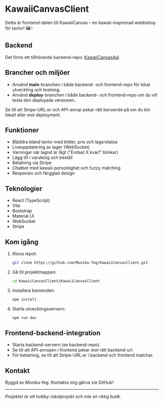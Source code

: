 # KawaiiCanvasClient

Detta är frontend-delen till KawaiiCanvas – en kawaii-inspirerad webbshop för tavlor! 🖼️✨

## Backend

Det finns ett tillhörande backend-repo: [KawaiiCanvasApi](https://github.com/Monika-feg/KawaiiCanvasApi)

## Brancher och miljöer

- Använd **main**-branchen i både backend- och frontend-repo för lokal utveckling och testning.
- Använd **deploy**-branchen i både backend- och frontend-repo om du vill testa den deployade versionen.

Se till att Stripe-URL:er och API-anrop pekar rätt beroende på om du kör lokalt eller mot deployment.

## Funktioner

- Bläddra bland tavlor med bilder, pris och lagerstatus
- Liveuppdatering av lager (WebSocket)
- Varningar när lagret är lågt (”Endast X kvar!” blinkar)
- Lägg till i varukorg och beställ
- Betalning via Stripe
- Chatbot med kawaii-personlighet och fuzzy matching
- Responsiv och färgglad design

## Teknologier

- React (TypeScript)
- Vite
- Bootstrap
- Material UI
- WebSocket
- Stripe

## Kom igång

1. Klona repot:
   ```bash
   git clone https://github.com/Monika-feg/KawaiiCanvasClient.git
   ```
2. Gå till projektmappen:
   ```bash
   cd KawaiiCanvasClient/KawaiiCanvasClient
   ```
3. Installera beroenden:
   ```bash
   npm install
   ```
4. Starta utvecklingsservern:
   ```bash
   npm run dev
   ```

## Frontend-backend-integration

- Starta backend-servern (se backend-repo).
- Se till att API-anropen i frontend pekar mot rätt backend-url.
- För betalning, se till att Stripe-URL:er i backend och frontend matchar.

## Kontakt

Byggd av Monika-feg. Kontakta mig gärna via GitHub!

---

_Projektet är ett hobby-/skolprojekt och inte en riktig butik._
